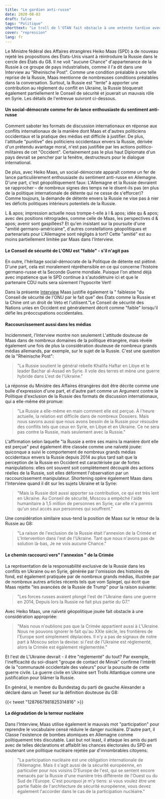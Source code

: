 ```yaml
---
title: "Le gardien anti-russe"
date: 2020-08-03
draft: false
tags: "Politique"
shorttext: "Le troll de l'OTAN fait obstacle à une entente tardive avec la Russie. Cela entrave la relaxation internationale et les alternatives géopolitiques."
cover: "repression"
lang: fr
---
```


Le Ministre fédéral des Affaires étrangères Heiko Maas (SPD) a de nouveau rejeté les propositions des États-Unis visant à réintroduire la Russie dans le cercle des États du G8. Il ne voit "aucune Chance" d'appartenance de la Russie à ce groupe de pays industrialisés, comme il l'a dit dans une Interview au "Rheinische Post". Comme une condition préalable à une telle reprise de la Russie, Maas mentionne de nombreuses conditions préalables dans la conversation. Surtout, la Russie est "lente" à apporter une contribution au règlement du conflit en Ukraine, la Russie bloquerait également partiellement le Conseil de sécurité et jouerait un mauvais rôle en Syrie. Les détails de l'entrevue suivront ci-dessous.

#### Un social-démocrate comme fer de lance enthousiaste du sentiment anti-russe

Comment saboter les formats de discussion internationaux en réponse aux conflits internationaux de la manière dont Maas et d'autres politiciens occidentaux et la pratique des médias est difficile à justifier. De plus, l'attitude "punitive" des politiciens occidentaux envers la Russie, dérivée d'un prétendu avantage moral, n'est pas justifiée par les actions politico-militaires de cet "Occident". Certainement pas le plus haut Diplomate d'un pays devrait se pencher par la fenêtre, destructeurs pour le dialogue international.

De plus, avec Heiko Maas, un social-démocrate apparaît comme un fer de lance particulièrement enthousiaste du sentiment anti-russe en Allemagne. D'une part, c'est géopolitiquement faux: L'Allemagne et la Russie devraient se rapprocher – de nombreux signes des temps ne le disent-ils pas (en plus de la politique internationale de détente qui ne cesse de s'efforcer)? Comme toujours, la demande de détente envers la Russie ne vise pas à nier les déficits politiques intérieurs potentiels de la Russie.

L & apos; impression actuelle nous trompe-t-elle à l & apos; idée qu & apos; avec des positions rétrogrades, comme celle de Maas, les perspectives d & apos; avenir sont gaspillées? Et qu'en insistant sur la poursuite d'une "amitié germano-américaine", d'autres constellations géopolitiques et partenariats pour L'Allemagne sont négligés à tort? Cette "amitié" est au moins partiellement limitée par Maas dans l'Interview.

#### Le Conseil de sécurité de L'ONU est "faible" - s'il n'agit pas

En outre, l'héritage social-démocrate de la Politique de détente est piétiné. D'une part, cela est moralement répréhensible en ce qui concerne l'histoire germano-russe et la Seconde Guerre mondiale. Puisque l'on attend déjà avec impatience que le SPD continue à s'autodétruire ici et que le partenaire CDU nuits sera sûrement l'hypocrite Vert!

Dans la présente [Interview](https://www.auswaertiges-amt.de/de/newsroom/maas-rp/2371018 "Europa muss künftig stärker selbst sehen, was es für seine eigene Sicherheit machen kann") Maas justifie également la " faiblesse "du Conseil de sécurité de l'ONU par le fait que" des États comme la Russie et la Chine ont un droit de Veto et l'utilisent."Le Conseil de sécurité des Nations unies en Occident est généralement décrit comme "faible" lorsqu'il défie les préoccupations occidentales.

#### Raccourcissement aussi dans les médias

Incidemment, l'Interview montre non seulement L'attitude douteuse de Maas dans de nombreux domaines de la politique étrangère, mais révèle également une fois de plus la considération douteuse de nombreux grands médias allemands, par exemple, sur le sujet de la Russie. C'est une question de la "Rheinische Post":

> "La Russie soutient le général rebelle Khalifa Haftar en Libye et le leader Bachar al-Assad en Syrie. Il vole des terres et mène une guerre hybride dans L'est de l'Ukraine."

La réponse du Ministre des Affaires étrangères doit être décrite comme une bulle d'expression d'une part, et d'autre part comme un Argument contre la Politique d'exclusion de la Russie des formats de discussion internationaux, qui a elle-même été promue:

> "La Russie a elle-même en main comment elle est perçue. À l'heure actuelle, la relation est difficile dans de nombreux Dossiers. Mais nous savons aussi que nous avons besoin de la Russie pour résoudre des conflits tels que ceux en Syrie, en Libye et en Ukraine. Ce ne sera pas contre la Russie, mais seulement avec la Russie."

L'affirmation selon laquelle "la Russie a entre ses mains la manière dont elle est perçue" peut également être classée comme une naïveté jouée: quiconque a suivi le comportement de nombreux grands médias occidentaux envers la Russie depuis 2014 au plus tard sait que la perception de la Russie en Occident est caractérisée par de fortes manipulations: elles ont souvent soit complètement découplé des actions réelles de la Russie, soit elles déforment l'observation par un raccourcissement manipulateur. Shortening opère également Maas dans l'Interview quand il dit sur les sujets Ukraine et la Syrie:

> "Mais la Russie doit aussi apporter sa contribution, ce qui est très lent en Ukraine. Au Conseil de sécurité, Moscou a empêché l'aide humanitaire à 1,5 million de personnes en Syrie, car elle n'a permis qu'un seul accès aux personnes qui souffrent."

Une considération similaire sous-tend la position de Maas sur le retour de la Russie au G8:

> "La raison de l'exclusion de la Russie était l'annexion de la Crimée et L'Intervention dans l'est de l'Ukraine. Tant que nous n'avons pas de solution là-bas, Je ne vois aucune Chance."

#### Le chemin raccourci vers" l'annexion " de la Crimée

La représentation de la responsabilité exclusive de la Russie dans les conflits en Ukraine ou en Syrie, générée par l'omission des histoires de fond, est également pratiquée par de nombreux grands médias, illustrée par de nombreux autres articles récents tels que vom Spiegel, qui écrit que Maas rejette "les avancées de la Russie de Trump" pour la raison suivante:

> "Les forces russes avaient plongé l'est de l'Ukraine dans une guerre en 2014, Depuis lors la Russie ne fait plus partie du G7."

Avec Heiko Maas, une naïveté géopolitique jouée fait obstacle à une considération appropriée:

> "Mais nous n'oublions pas que la Crimée appartient aussi à L'Ukraine. Nous ne pouvons ignorer le fait qu'au XXIe siècle, les frontières de l'Europe sont simplement déplacées. Il n'y a pas de signaux de notre part à Moscou selon la devise: si l'est de l'Ukraine est réglementé, alors la Crimée est également réglementée."

Et l'est de L'Ukraine devrait - il être "réglementé" du tout? Par exemple, l'inefficacité du soi-disant "groupe de contact de Minsk" confirme l'intérêt de la "communauté occidentale des valeurs" pour la poursuite de cette guerre civile. La guerre civile en Ukraine sert Trolls Atlantique comme une justification pour blâmer la Russie.

En général, le membre du Bundestag du parti de gauche Alexander a déclaré dans un Tweet sur la définition douteuse du G8:

{{< tweet "1287667981825314816" >}}

#### La dégradation de la terreur nucléaire

Dans l'Interview, Maas utilise également le mauvais mot "participation" pour reprendre le vocabulaire censé réduire le danger nucléaire. D'autre part, il Classe l'existence de bombes atomiques en Allemagne comme politiquement très discutable. Last but not least, il attaque les amis du parti avec de telles déclarations et affaiblit les chances électorales du SPD en soutenant une politique nucléaire rejetée par d'innombrables citoyens:

> "La participation nucléaire est une obligation internationale de l'Allemagne. Mais il s'agit aussi de la sécurité européenne, en particulier pour nos voisins D'Europe de l'est, qui se sentent encore menacés par la Russie d'une manière très différente de l'Ouest ou du Sud de l'Europe. C'est pourquoi je m'y tiens: si vous voulez être une partie fiable de l'architecture de sécurité européenne, vous devez également l'accorder dans le cas de la participation nucléaire."
